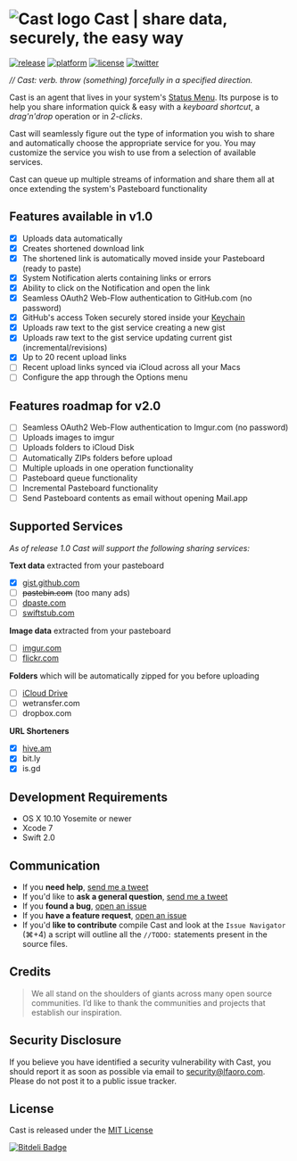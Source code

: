# ![Cast logo](https://raw.githubusercontent.com/lfaoro/Cast/master/Cast/Assets.xcassets/AppIcon.appiconset/64x64.png) Cast | share data, securely, the easy way

[![release](https://img.shields.io/badge/release-v1.0-green.svg)](https://github.com/lfaoro/Cast/releases)
[![platform](https://img.shields.io/badge/platform-OS%20X%2010.10+-lightgrey.svg)](https://www.apple.com/osx/)
[![license](https://img.shields.io/badge/license-MIT-lightgrey.svg)](https://github.com/lfaoro/Cast/blob/master/LICENSE.md)
[![twitter](https://img.shields.io/badge/twitter-%40leonarth-blue.svg)](https://twitter.com/leonarth)

*// Cast: verb. throw (something) forcefully in a specified direction.*

Cast is an agent that lives in your system's
[Status Menu](https://support.apple.com/en-mt/HT201956).
Its purpose is to help you share information quick & easy with a *keyboard shortcut*, a *drag'n'drop*
operation or in *2-clicks*.

Cast will seamlessly figure out the type of information you wish to share and
automatically choose the appropriate service for you. You may customize the
service you wish to use from a selection of available services.

Cast can queue up multiple streams of information and share them all at once
extending the system's Pasteboard functionality

## Features available in v1.0
- [x] Uploads data automatically
- [x] Creates shortened download link
- [x] The shortened link is automatically moved inside your Pasteboard (ready to paste)
- [x] System Notification alerts containing links or errors
- [x] Ability to click on the Notification and open the link
- [x] Seamless OAuth2 Web-Flow authentication to GitHub.com (no password)
- [x] GitHub's access Token securely stored inside your [Keychain](https://en.wikipedia.org/wiki/Keychain_(software))
- [x] Uploads raw text to the gist service creating a new gist
- [x] Uploads raw text to the gist service updating current gist (incremental/revisions)
- [x] Up to 20 recent upload links
- [ ] Recent upload links synced via iCloud across all your Macs
- [ ] Configure the app through the Options menu

## Features roadmap for v2.0

- [ ] Seamless OAuth2 Web-Flow authentication to Imgur.com (no password)
- [ ] Uploads images to imgur
- [ ] Uploads folders to iCloud Disk
- [ ] Automatically ZIPs folders before upload
- [ ] Multiple uploads in one operation functionality
- [ ] Pasteboard queue functionality
- [ ] Incremental Pasteboard functionality
- [ ] Send Pasteboard contents as email without opening Mail.app

## Supported Services
*As of release 1.0 Cast will support the following sharing services:*

**Text data** extracted from your pasteboard
- [x] [gist.github.com](http://gist.github.com)
- [ ] ~~pastebin.com~~ (too many ads)
- [ ] [dpaste.com](http://dpaste.com)
- [ ] [swiftstub.com](http://swiftstub.com)

**Image data** extracted from your pasteboard
- [ ] [imgur.com](http://imgur.com)
- [ ] [flickr.com](http://flickr.com)

**Folders** which will be automatically zipped for you before uploading
- [ ] [iCloud Drive](http://www.apple.com/icloud/icloud-drive/)
- [ ] wetransfer.com
- [ ] dropbox.com

**URL Shorteners**
- [x] [hive.am](www.hive.am)
- [x] bit.ly
- [x] is.gd

## Development Requirements
- OS X 10.10 Yosemite or newer
- Xcode 7
- Swift 2.0

## Communication
- If you **need help**, [send me a tweet](<https://twitter.com/leonarth>)
- If you'd like to **ask a general question**, [send me a tweet](<https://twitter.com/leonarth>)
- If you **found a bug**, [open an issue](<https://github.com/lfaoro/Cast/issues>)
- If you **have a feature request**, [open an issue](<https://github.com/lfaoro/Cast/issues>)
- If you'd **like to contribute** compile Cast and look at the `Issue Navigator` (⌘+4) a script will outline all the `//TODO:` statements present in the source files.

## Credits

> We all stand on the shoulders of giants across many open source communities. I’d like to thank the communities and projects that establish our inspiration.

## Security Disclosure
If you believe you have identified a security vulnerability with Cast, you should report it as soon as possible via email to security@lfaoro.com. Please do not post it to a public issue tracker.

## License
Cast is released under the [MIT License](<LICENSE.md>)


[![Bitdeli Badge](https://d2weczhvl823v0.cloudfront.net/lfaoro/cast/trend.png)](https://bitdeli.com/free "Bitdeli Badge")

